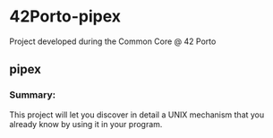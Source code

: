 # 42Porto-pipex
Project developed during the Common Core @ 42 Porto

## pipex

### Summary:
This project will let you discover in detail a UNIX mechanism that you already know by using it in your program.